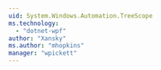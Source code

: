 ```yaml
---
uid: System.Windows.Automation.TreeScope
ms.technology: 
  - "dotnet-wpf"
author: "Xansky"
ms.author: "mhopkins"
manager: "wpickett"
---
```

